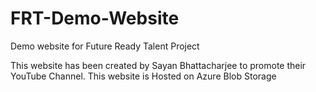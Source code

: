 # FRT-Demo-Website
Demo website for Future Ready Talent Project

This website has been created by Sayan Bhattacharjee to promote their YouTube Channel.
This website is Hosted on Azure Blob Storage
